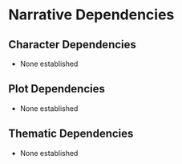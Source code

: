 # Narrative Dependencies

## Character Dependencies
- None established

## Plot Dependencies
- None established

## Thematic Dependencies
- None established
